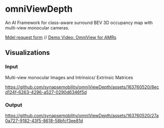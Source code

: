 
# omniViewDepth
An AI Framework for class-aware surround BEV 3D occupancy map with multi-view monocular cameras.

[Mdel request form](https://forms.gle/2JLW8mkCmrBkLmZw8) //
[Demo Video: OmniView for AMRs](https://www.youtube.com/watch?v=T_HIsUSDyoQ&ab_channel=SynapseMobility)

## Visualizations
### Input
Multi-view monocular Images and Intrinsics/ Extrinsic Matrices 


https://github.com/synapsemobility/omniViewDepth/assets/163760520/8ecd124f-6263-4296-a527-0290d6346f5d


### Output


https://github.com/synapsemobility/omniViewDepth/assets/163760520/27a0a727-9182-43f5-8618-58bfcf3ee81d



